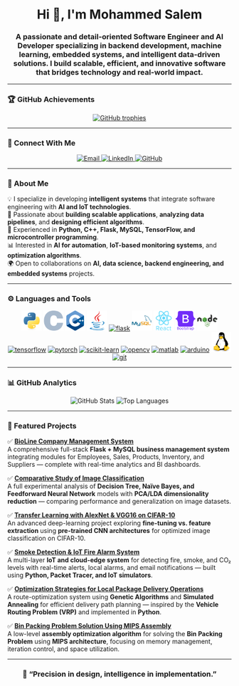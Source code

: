 <h1 align="center">Hi 👋, I'm Mohammed Salem</h1>
<h3 align="center">
A passionate and detail-oriented <b>Software Engineer</b> and <b>AI Developer</b> specializing in 
<b>backend development, machine learning, embedded systems, and intelligent data-driven solutions</b>.  
I build scalable, efficient, and innovative software that bridges technology and real-world impact.
</h3>

---

### 🏆 GitHub Achievements
<p align="center">
  <a href="https://github.com/ryo-ma/github-profile-trophy">
    <img src="https://github-profile-trophy.vercel.app/?username=msalem02&theme=gruvbox&margin-w=10&margin-h=10&no-frame=true" alt="GitHub trophies"/>
  </a>
</p>

---

### 🤝 Connect With Me

<p align="center">
  <a href="mailto:salemmohamad926@gmail.com" target="_blank">
    <img src="https://img.shields.io/badge/Email-%23D14836?style=for-the-badge&logo=gmail&logoColor=white" alt="Email"/>
  </a>
  <a href="https://www.linkedin.com/in/msalem02" target="_blank">
    <img src="https://img.shields.io/badge/LinkedIn-%230077B5?style=for-the-badge&logo=linkedin&logoColor=white" alt="LinkedIn"/>
  </a>
  <a href="https://github.com/msalem02" target="_blank">
    <img src="https://img.shields.io/badge/GitHub-%23181717?style=for-the-badge&logo=github&logoColor=white" alt="GitHub"/>
  </a>
</p>


---

### 🧠 About Me

💡 I specialize in developing **intelligent systems** that integrate software engineering with **AI and IoT technologies**.  
🚀 Passionate about **building scalable applications**, **analyzing data pipelines**, and **designing efficient algorithms**.  
🔬 Experienced in **Python, C++, Flask, MySQL, TensorFlow, and microcontroller programming**.  
📊 Interested in **AI for automation**, **IoT-based monitoring systems**, and **optimization algorithms**.  
🌍 Open to collaborations on **AI, data science, backend engineering, and embedded systems** projects.

---

### ⚙️ Languages and Tools
<p align="center">
  <a href="https://www.python.org" target="_blank" rel="noreferrer"><img src="https://raw.githubusercontent.com/devicons/devicon/master/icons/python/python-original.svg" alt="python" width="45" height="45"/></a>
  <a href="https://www.cprogramming.com/" target="_blank" rel="noreferrer"><img src="https://raw.githubusercontent.com/devicons/devicon/master/icons/c/c-original.svg" alt="c" width="45" height="45"/></a>
  <a href="https://www.w3schools.com/cpp/" target="_blank" rel="noreferrer"><img src="https://raw.githubusercontent.com/devicons/devicon/master/icons/cplusplus/cplusplus-original.svg" alt="cplusplus" width="45" height="45"/></a>
  <a href="https://www.java.com" target="_blank" rel="noreferrer"><img src="https://raw.githubusercontent.com/devicons/devicon/master/icons/java/java-original.svg" alt="java" width="45" height="45"/></a>
  <a href="https://flask.palletsprojects.com/" target="_blank" rel="noreferrer"><img src="https://www.vectorlogo.zone/logos/pocoo_flask/pocoo_flask-icon.svg" alt="flask" width="45" height="45"/></a>
  <a href="https://www.mysql.com/" target="_blank" rel="noreferrer"><img src="https://raw.githubusercontent.com/devicons/devicon/master/icons/mysql/mysql-original-wordmark.svg" alt="mysql" width="45" height="45"/></a>
  <a href="https://reactjs.org/" target="_blank" rel="noreferrer"><img src="https://raw.githubusercontent.com/devicons/devicon/master/icons/react/react-original-wordmark.svg" alt="react" width="45" height="45"/></a>
  <a href="https://getbootstrap.com" target="_blank" rel="noreferrer"><img src="https://raw.githubusercontent.com/devicons/devicon/master/icons/bootstrap/bootstrap-plain-wordmark.svg" alt="bootstrap" width="45" height="45"/></a>
  <a href="https://nodejs.org" target="_blank" rel="noreferrer"><img src="https://raw.githubusercontent.com/devicons/devicon/master/icons/nodejs/nodejs-original-wordmark.svg" alt="nodejs" width="45" height="45"/></a>
  <a href="https://www.tensorflow.org" target="_blank" rel="noreferrer"><img src="https://www.vectorlogo.zone/logos/tensorflow/tensorflow-icon.svg" alt="tensorflow" width="45" height="45"/></a>
  <a href="https://pytorch.org/" target="_blank" rel="noreferrer"><img src="https://www.vectorlogo.zone/logos/pytorch/pytorch-icon.svg" alt="pytorch" width="45" height="45"/></a>
  <a href="https://scikit-learn.org/" target="_blank" rel="noreferrer"><img src="https://upload.wikimedia.org/wikipedia/commons/0/05/Scikit_learn_logo_small.svg" alt="scikit-learn" width="45" height="45"/></a>
  <a href="https://opencv.org/" target="_blank" rel="noreferrer"><img src="https://www.vectorlogo.zone/logos/opencv/opencv-icon.svg" alt="opencv" width="45" height="45"/></a>
  <a href="https://www.mathworks.com/" target="_blank" rel="noreferrer"><img src="https://upload.wikimedia.org/wikipedia/commons/2/21/Matlab_Logo.png" alt="matlab" width="45" height="45"/></a>
  <a href="https://www.arduino.cc/" target="_blank" rel="noreferrer"><img src="https://cdn.worldvectorlogo.com/logos/arduino-1.svg" alt="arduino" width="45" height="45"/></a>
  <a href="https://www.linux.org/" target="_blank" rel="noreferrer"><img src="https://raw.githubusercontent.com/devicons/devicon/master/icons/linux/linux-original.svg" alt="linux" width="45" height="45"/></a>
  <a href="https://git-scm.com/" target="_blank" rel="noreferrer"><img src="https://www.vectorlogo.zone/logos/git-scm/git-scm-icon.svg" alt="git" width="45" height="45"/></a>
</p>

---

### 📊 GitHub Analytics
<p align="center">
  <img src="https://github-readme-stats.vercel.app/api?username=msalem02&show_icons=true&theme=tokyonight&count_private=true" alt="GitHub Stats" />
  <img src="https://github-readme-stats.vercel.app/api/top-langs/?username=msalem02&layout=compact&theme=tokyonight" alt="Top Languages" />
</p>

---

### 🧩 Featured Projects

✅ **[BioLine Company Management System](https://github.com/msalem02/BioLineCompany)**  
A comprehensive full-stack **Flask + MySQL business management system** integrating modules for Employees, Sales, Products, Inventory, and Suppliers — complete with real-time analytics and BI dashboards.

✅ **[Comparative Study of Image Classification](https://github.com/msalem02/Comparative-Study-of-Image-Classification)**  
A full experimental analysis of **Decision Tree, Naïve Bayes, and Feedforward Neural Network** models with **PCA/LDA dimensionality reduction** — comparing performance and generalization on image datasets.

✅ **[Transfer Learning with AlexNet & VGG16 on CIFAR-10](https://github.com/msalem02/Transfer-Learning-with-AlexNet-and-VGG16-on-CIFAR-10-Fine-Tuning-vs.-Feature-Extraction)**  
An advanced deep-learning project exploring **fine-tuning vs. feature extraction** using **pre-trained CNN architectures** for optimized image classification on CIFAR-10.

✅ **[Smoke Detection & IoT Fire Alarm System](https://github.com/msalem02/Smoke-Detection-and-Fire-Alarm-System)**  
A multi-layer **IoT and cloud-edge system** for detecting fire, smoke, and CO₂ levels with real-time alerts, local alarms, and email notifications — built using **Python, Packet Tracer, and IoT simulators**.

✅ **[Optimization Strategies for Local Package Delivery Operations](https://github.com/msalem02/Optimization-Strategies-for-Local-Package-Delivery-Operations)**  
A route-optimization system using **Genetic Algorithms** and **Simulated Annealing** for efficient delivery path planning — inspired by the **Vehicle Routing Problem (VRP)** and implemented in **Python**.

✅ **[Bin Packing Problem Solution Using MIPS Assembly](https://github.com/msalem02/Bin-Packing-Problem-Solution-Using-MIPS-Assembly)**  
A low-level **assembly optimization algorithm** for solving the **Bin Packing Problem** using **MIPS architecture**, focusing on memory management, iteration control, and space utilization.

---

<h3 align="center">🚀 “Precision in design, intelligence in implementation.”</h3>
